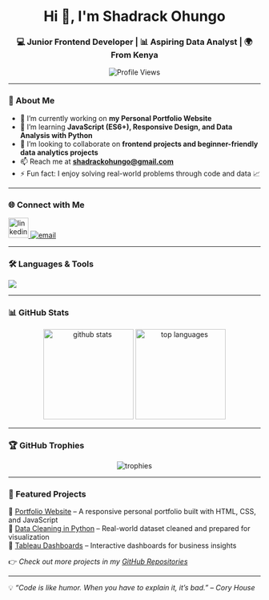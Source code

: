 <h1 align="center">Hi 👋, I'm Shadrack Ohungo</h1>
<h3 align="center">💻 Junior Frontend Developer | 📊 Aspiring Data Analyst | 🌍 From Kenya</h3>

<p align="center">
  <img src="https://komarev.com/ghpvc/?username=lux254&label=Profile%20Views&color=0e75b6&style=flat" alt="Profile Views" />
</p>

---

### 🚀 About Me  
- 🔭 I’m currently working on **my Personal Portfolio Website**  
- 🌱 I’m learning **JavaScript (ES6+), Responsive Design, and Data Analysis with Python**  
- 👯 I’m looking to collaborate on **frontend projects and beginner-friendly data analytics projects**  
- 📫 Reach me at **shadrackohungo@gmail.com**  
- ⚡ Fun fact: I enjoy solving real-world problems through code and data 📈  

---

### 🌐 Connect with Me  
<p align="left">
<a href="https://linkedin.com/in/shadrack-omondi-30071a1a4" target="blank">
  <img src="https://skillicons.dev/icons?i=linkedin" alt="linkedin" height="40"/>
</a>
<a href="mailto:shadrackohungo@gmail.com" target="blank">
  <img src="https://img.shields.io/badge/Email-D14836?style=for-the-badge&logo=gmail&logoColor=white" alt="email"/>
</a>
</p>

---

### 🛠️ Languages & Tools  
<p align="left">
  <img src="https://skillicons.dev/icons?i=html,css,javascript,python,mysql,git" />
</p>

---

### 📊 GitHub Stats  
<p align="center">
  <img src="https://github-readme-stats.vercel.app/api?username=lux254&show_icons=true&theme=radical" alt="github stats" height="180"/>
  <img src="https://github-readme-stats.vercel.app/api/top-langs/?username=lux254&layout=compact&theme=radical" alt="top languages" height="180"/>
</p>

---

### 🏆 GitHub Trophies  
<p align="center">
  <img src="https://github-profile-trophy.vercel.app/?username=lux254&theme=onedark&margin-w=15&margin-h=15" alt="trophies"/>
</p>

---

### 📂 Featured Projects  
🔹 [Portfolio Website](#) – A responsive personal portfolio built with HTML, CSS, and JavaScript  
🔹 [Data Cleaning in Python](#) – Real-world dataset cleaned and prepared for visualization  
🔹 [Tableau Dashboards](#) – Interactive dashboards for business insights  

👉 *Check out more projects in my [GitHub Repositories](https://github.com/lux254?tab=repositories)*  

---

💡 *“Code is like humor. When you have to explain it, it’s bad.” – Cory House*
